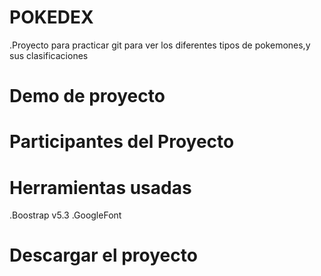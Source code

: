 # POKEDEX
.Proyecto para practicar git para ver los diferentes tipos de pokemones,y sus clasificaciones 


# Demo de proyecto




# Participantes del Proyecto



# Herramientas usadas
.Boostrap v5.3
.GoogleFont



# Descargar el proyecto 